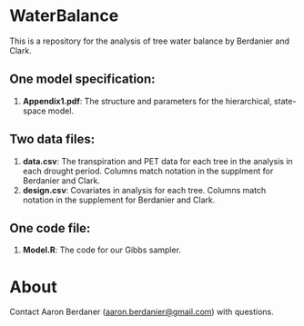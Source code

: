 # WaterBalance

This is a repository for the analysis of tree water balance by Berdanier and Clark.

## One model specification:

1. __Appendix1.pdf__: The structure and parameters for the hierarchical, state-space model.

## Two data files:

1. __data.csv__: The transpiration and PET data for each tree in the analysis in each drought period. Columns match notation in the supplment for Berdanier and Clark.
2. __design.csv__: Covariates in analysis for each tree. Columns match notation in the supplement for Berdanier and Clark.

## One code file:

1. __Model.R__: The code for our Gibbs sampler.

# About

Contact Aaron Berdaner (aaron.berdanier@gmail.com) with questions.
